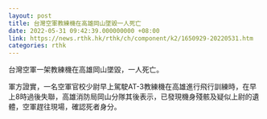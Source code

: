 ```yaml
---
layout: post
title: 台灣空軍教練機在高雄岡山墜毀一人死亡
date: 2022-05-31 09:42:39.000000000 +08:00
link: https://news.rthk.hk/rthk/ch/component/k2/1650929-20220531.htm
categories: rthk
---
```


台灣空軍一架教練機在高雄岡山墜毀，一人死亡。

軍方證實，一名空軍官校少尉早上駕駛AT-3教練機在高雄進行飛行訓練時，在早上8時過後失聯，高雄消防局岡山分隊其後表示，已發現機身殘骸及疑似上尉的遺體，空軍趕往現場，確認死者身分。
